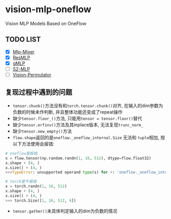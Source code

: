 # vision-mlp-oneflow
Vision MLP Models Based on OneFlow

## TODO LIST
- [x] [Mlp-Mixer]()
- [x] [ResMLP]()
- [x] [gMLP]()
- [ ] [S2-MLP]()
- [ ] [Vision-Permutator]()

## 复现过程中遇到的问题
- `tensor.chunk()`方法没有和`torch.tensor.chunk()`对齐, 在输入的dim参数为负数的时候未作判断, 并且整体功能还变成了repeat操作
- 缺少`tensor.floor_()`方法, 只能用`tensor = tensor.floor()`替代
- 缺少`tensor.erfinv()`方法及其inplace版本, 无法复现`trunc_norm_`
- 缺少`tensor.new_empty()`方法
- `flow.shape`返回的是`oneflow._oneflow_internal.Size` 无法和 `tuple`相加, 按以下方法使用会报错:
```python
# oneflow里报错
x = flow.tensor(np.random.randn(1, 16, 512), dtype=flow.float32)
x.shape + (4, )
x.size() + (4, )
>>>TypeError: unsupported operand type(s) for +: 'oneflow._oneflow_internal.Size' and 'tuple'

# torch里不报错
x = torch.randn(1, 16, 512)
x.shape + (4, )
x.size() + (4, )
>>> torch.Size([1, 16, 512, 4])
```
- `tensor.gather()`未具体判定输入的dim为负数的情况